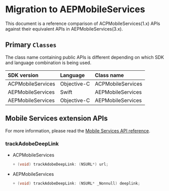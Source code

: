 # Migration to AEPMobileServices

This document is a reference comparison of ACPMobileServices(1.x) APIs against their equivalent APIs in AEPMobileServices(3.x).

## Primary `Classes`

The class name containing public APIs is different depending on which SDK and language combination is being used.

| SDK version | Language | Class name |
| :--- | :--- | :--- |
| ACPMobileServices | Objective-C | ACPMobileServices |
| AEPMobileServices | Swift | AEPMobileServices |
| AEPMobileServices | Objective-C | AEPMobileServices |

## Mobile Services extension APIs

For more information, please read the [Mobile Services API reference](https://aep-sdks.gitbook.io/docs/using-mobile-extensions/adobe-analytics-mobile-services/mobileservices-api-reference).

### trackAdobeDeepLink

* ACPMobileServices

  ```objective-c
  + (void) trackAdobeDeepLink: (NSURL*) url;
  ```

* AEPMobileServices

  ```objective-c
  + (void) trackAdobeDeepLink: (NSURL* _Nonnull) deeplink;
  ```

